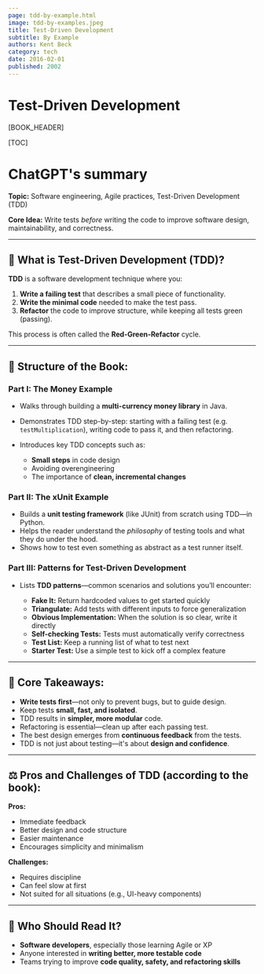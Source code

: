 ```yaml
---
page: tdd-by-example.html
image: tdd-by-examples.jpeg
title: Test-Driven Development
subtitle: By Example
authors: Kent Beck
category: tech
date: 2016-02-01
published: 2002
---
```


# Test-Driven Development


[BOOK_HEADER]

[TOC]

# ChatGPT's summary

**Topic:** Software engineering, Agile practices, Test-Driven Development (TDD)

**Core Idea:** Write tests *before* writing the code to improve software design, maintainability, and correctness.

---

## 🧪 **What is Test-Driven Development (TDD)?**

**TDD** is a software development technique where you:

1. **Write a failing test** that describes a small piece of functionality.
2. **Write the minimal code** needed to make the test pass.
3. **Refactor** the code to improve structure, while keeping all tests green (passing).

This process is often called the **Red-Green-Refactor** cycle.

---

## 🧠 **Structure of the Book:**

### **Part I: The Money Example**

* Walks through building a **multi-currency money library** in Java.
* Demonstrates TDD step-by-step: starting with a failing test (e.g. `testMultiplication`), writing code to pass it, and then refactoring.
* Introduces key TDD concepts such as:

  * **Small steps** in code design
  * Avoiding overengineering
  * The importance of **clean, incremental changes**

### **Part II: The xUnit Example**

* Builds a **unit testing framework** (like JUnit) from scratch using TDD—in Python.
* Helps the reader understand the *philosophy* of testing tools and what they do under the hood.
* Shows how to test even something as abstract as a test runner itself.

### **Part III: Patterns for Test-Driven Development**

* Lists **TDD patterns**—common scenarios and solutions you’ll encounter:

  * **Fake It:** Return hardcoded values to get started quickly
  * **Triangulate:** Add tests with different inputs to force generalization
  * **Obvious Implementation:** When the solution is so clear, write it directly
  * **Self-checking Tests:** Tests must automatically verify correctness
  * **Test List:** Keep a running list of what to test next
  * **Starter Test:** Use a simple test to kick off a complex feature

---

## 🧾 **Core Takeaways:**

* **Write tests first**—not only to prevent bugs, but to guide design.
* Keep tests **small, fast, and isolated**.
* TDD results in **simpler, more modular** code.
* Refactoring is essential—clean up after each passing test.
* The best design emerges from **continuous feedback** from the tests.
* TDD is not just about testing—it's about **design and confidence**.

---

## ⚖️ Pros and Challenges of TDD (according to the book):

**Pros:**

* Immediate feedback
* Better design and code structure
* Easier maintenance
* Encourages simplicity and minimalism

**Challenges:**

* Requires discipline
* Can feel slow at first
* Not suited for all situations (e.g., UI-heavy components)

---

## 👤 Who Should Read It?

* **Software developers**, especially those learning Agile or XP
* Anyone interested in **writing better, more testable code**
* Teams trying to improve **code quality, safety, and refactoring skills**

